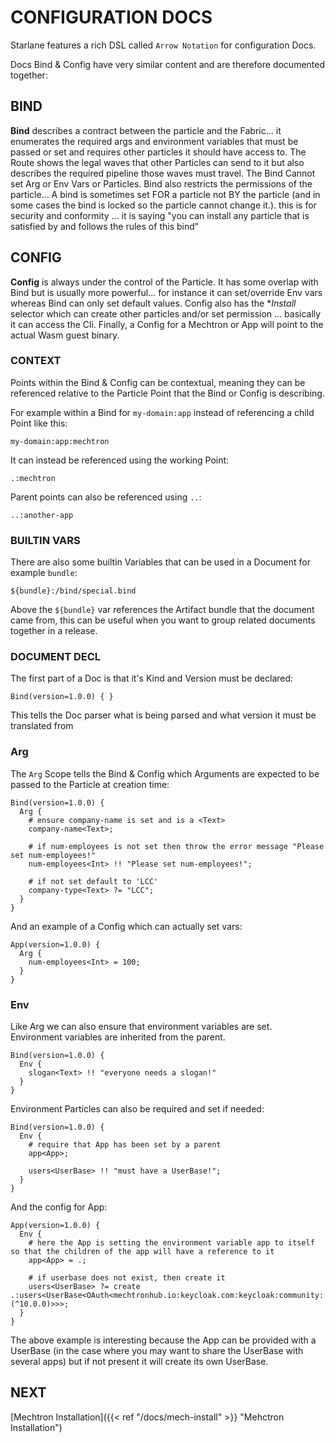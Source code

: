 # CONFIGURATION DOCS

Starlane features a rich DSL called `Arrow Notation` for configuration Docs.  

Docs Bind & Config have very similar content and are therefore documented together: 

## BIND
**Bind** describes a contract between the particle and the Fabric... it enumerates the required args and environment variables that must be passed or set and requires other particles it should have access to.  The Route shows the legal waves that other Particles can send to it but also describes the required pipeline those waves must travel.  The Bind Cannot set Arg or Env Vars or Particles.  Bind also restricts the permissions of the particle... A bind is sometimes set FOR a particle not BY the particle (and in some cases the bind is locked so the particle cannot change it.). this is for security and conformity ... it is saying "you can install any particle that is satisfied by and follows the rules of this bind"

## CONFIG
**Config** is always under the control of the Particle.  It has some overlap with Bind but is usually more powerful... for instance it can set/override Env vars whereas Bind can only set default values.  Config also has the **Install* selector which can create other particles and/or set permission ... basically it can access the Cli.   Finally, a Config for a Mechtron or App will point to the actual Wasm guest binary.

### CONTEXT
Points within the Bind & Config can be contextual, meaning they can be referenced relative to the Particle Point that the Bind or Config is describing.

For example within a Bind for `my-domain:app` instead of referencing a child Point like this:

```
my-domain:app:mechtron
```

It can instead be referenced using the working Point:

```
.:mechtron
```

Parent points can also be referenced using `..`:

```
..:another-app
```

### BUILTIN VARS
There are also some builtin Variables that can be used in a Document for example `bundle`:

```
${bundle}:/bind/special.bind
```

Above the `${bundle}` var references the Artifact bundle that the document came from, this can be useful when you want to group related documents together in a release.


### DOCUMENT DECL
The first part of a Doc is that it's Kind and Version must be declared:

```
Bind(version=1.0.0) { }
```

This tells the Doc parser what is being parsed and what version it must be translated from

### Arg
The `Arg` Scope tells the Bind & Config which Arguments are expected to be passed to the Particle at creation time:

```
Bind(version=1.0.0) {
  Arg {
    # ensure company-name is set and is a <Text>
    company-name<Text>; 
    
    # if num-employees is not set then throw the error message "Please set num-employees!"
    num-employees<Int> !! "Please set num-employees!";
    
    # if not set default to 'LCC'
    company-type<Text> ?= "LCC";
  }
}
```

And an example of a Config which can actually set vars:

```
App(version=1.0.0) {
  Arg {
    num-employees<Int> = 100;
  }
}
```

### Env
Like Arg we can also ensure that environment variables are set.  Environment variables are inherited from the parent.

```
Bind(version=1.0.0) {
  Env {
    slogan<Text> !! "everyone needs a slogan!"
  }
}
```

Environment Particles can also be required and set if needed:

```
Bind(version=1.0.0) {
  Env {
    # require that App has been set by a parent
    app<App>; 
    
    users<UserBase> !! "must have a UserBase!";
  }
}
```

And the config for App:

```
App(version=1.0.0) {
  Env {
    # here the App is setting the environment variable app to itself so that the children of the app will have a reference to it
    app<App> = .;
    
    # if userbase does not exist, then create it
    users<UserBase> ?= create .:users<UserBase<OAuth<mechtronhub.io:keycloak.com:keycloak:community:(^10.0.0)>>>;
  }
}
```

The above example is interesting because the App can be provided with a UserBase (in the case where you may want to share the UserBase with several apps) but if not present it will create its own UserBase.

## NEXT
[Mechtron Installation]({{< ref "/docs/mech-install" >}} "Mehctron Installation")










